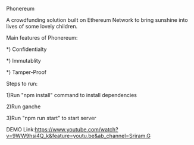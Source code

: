Phonereum

A crowdfunding solution built on Ethereum Network to bring sunshine into lives of some lovely children.

Main features of Phonereum:

*) Confidentialty

*) Immutablity

*) Tamper-Proof

Steps to run:

1)Run "npm install" command to install dependencies

2)Run ganche 
 
3)Run "npm run start" to start server

DEMO Link:https://www.youtube.com/watch?v=9WW9hsi4Q_k&feature=youtu.be&ab_channel=Sriram.G
